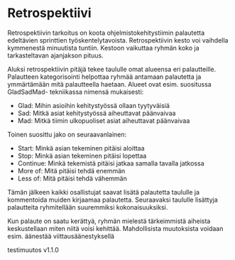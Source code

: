 # Retrospektiivi

Retrospektiivin tarkoitus on koota ohjelmistokehitystiimin palautetta edeltävien sprinttien työskentelytavoista.
Retrospektiivin kesto voi vaihdella kymmenestä minuutista tuntiin. Kestoon vaikuttaa ryhmän koko ja tarkasteltavan ajanjakson pituus.

Aluksi retrospektiivin pitäjä tekee taululle omat alueensa eri palautteille. 
Palautteen kategorisointi helpottaa ryhmää antamaan palautetta ja ymmärtämään mitä palautteella haetaan.
Alueet ovat esim. suositussa GladSadMad- tekniikassa nimensä mukaisesti:
- Glad: Mihin asioihin kehitystyössä ollaan tyytyväisiä
- Sad: Mitkä asiat kehitystyössä aiheuttavat päänvaivaa
- Mad: Mitkä tiimin ulkopuoliset asiat aiheuttavat päänvaivaa

Toinen suosittu jako on seuraavanlainen:
- Start: Minkä asian tekeminen pitäisi aloittaa
- Stop: Minkä asian tekeminen pitäisi lopettaa
- Continue: Minkä tekemistä pitäisi jatkaa samalla tavalla jatkossa
- More of: Mitä pitäisi tehdä enemmän
- Less of: Mitä pitäisi tehdä vähemmän

Tämän jälkeen kaikki osallistujat saavat lisätä palautetta taululle ja kommentoida muiden kirjaamaa palautetta.
Seuraavaksi taululle lisättyja palautteita ryhmitellään suuremmiksi kokonaisuuksiksi.

Kun palaute on saatu kerättyä, ryhmän mielestä tärkeimmistä aiheista keskustellaan miten niitä voisi kehittää. Mahdollisista muutoksista voidaan esim. äänestää viittausäänestyksellä

testimuutos v1.1.0
